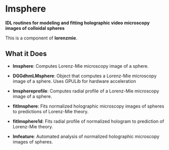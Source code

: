 # lmsphere

**IDL routines for modeling and fitting holographic
video microscopy images of colloidal spheres**

This is a component of **lorenzmie**.

## What it Does

* **lmsphere**: Computes Lorenz-Mie microscopy image of a sphere.

* **DGGdhmLMsphere**: Object that computes a Lorenz-Mie
microscopy image of a sphere.  Uses GPULib for hardware
acceleration

* **lmsphereprofile**: Computes radial profile of a Lorenz-Mie
microscopy image of a sphere.

* **fitlmsphere**: Fits normalized holographic microscopy images
of spheres to predictions of Lorenz-Mie theory.

* **fitlmsphere1d**: Fits radial profile of normalized hologram
to prediction of Lorenz-Mie theory.

* **lmfeature**: Automated analysis of normalized holographic
microscopy images of spheres.
